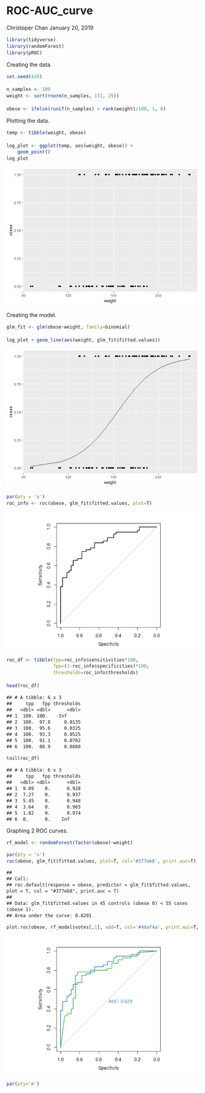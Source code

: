 ROC-AUC\_curve
================
Christoper Chan
January 20, 2019

``` r
library(tidyverse)
library(randomForest)
library(pROC)
```

Creating the data.

``` r
set.seed(420)

n_samples <- 100
weight <- sort(rnorm(n_samples, 172, 29))

obese <- ifelse(runif(n_samples) < rank(weight)/100, 1, 0)
```

Plotting the data.

``` r
temp <- tibble(weight, obese)

log_plot <- ggplot(temp, aes(weight, obese)) + 
    geom_point()
log_plot
```

![](ROC-AUC_curve_files/figure-markdown_github/unnamed-chunk-3-1.png)

Creating the model.

``` r
glm_fit <- glm(obese~weight, family=binomial)

log_plot + geom_line(aes(weight, glm_fit$fitted.values))
```

![](ROC-AUC_curve_files/figure-markdown_github/unnamed-chunk-4-1.png)

``` r
par(pty = 's')
roc_info <- roc(obese, glm_fit$fitted.values, plot=T)
```

![](ROC-AUC_curve_files/figure-markdown_github/unnamed-chunk-5-1.png)

``` r
roc_df <- tibble(tpp=roc_info$sensitivities*100,
                 fpp=(1-roc_info$specificities)*100,
                 thresholds=roc_info$thresholds)

head(roc_df)
```

    ## # A tibble: 6 x 3
    ##     tpp   fpp thresholds
    ##   <dbl> <dbl>      <dbl>
    ## 1  100. 100.   -Inf     
    ## 2  100.  97.8     0.0135
    ## 3  100.  95.6     0.0325
    ## 4  100.  93.3     0.0525
    ## 5  100.  91.1     0.0702
    ## 6  100.  88.9     0.0880

``` r
tail(roc_df)
```

    ## # A tibble: 6 x 3
    ##     tpp   fpp thresholds
    ##   <dbl> <dbl>      <dbl>
    ## 1  9.09    0.      0.928
    ## 2  7.27    0.      0.937
    ## 3  5.45    0.      0.948
    ## 4  3.64    0.      0.965
    ## 5  1.82    0.      0.974
    ## 6  0.      0.    Inf

Graphing 2 ROC curves.

``` r
rf_model <- randomForest(factor(obese)~weight)
```

``` r
par(pty = 's')
roc(obese, glm_fit$fitted.values, plot=T, col='#377eb8', print.auc=T)
```

    ## 
    ## Call:
    ## roc.default(response = obese, predictor = glm_fit$fitted.values,     plot = T, col = "#377eb8", print.auc = T)
    ## 
    ## Data: glm_fit$fitted.values in 45 controls (obese 0) < 55 cases (obese 1).
    ## Area under the curve: 0.8291

``` r
plot.roc(obese, rf_model$votes[,1], add=T, col='#4daf4a', print.auc=T, print.auc.y=-80)
```

![](ROC-AUC_curve_files/figure-markdown_github/unnamed-chunk-8-1.png)

``` r
par(pty='m')
```
